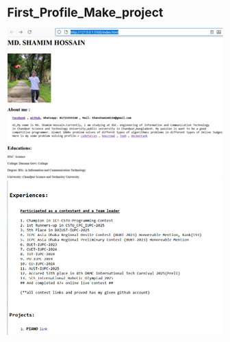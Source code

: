 # First_Profile_Make_project
![image](https://github.com/khanshamim8134/First_Profile_Make_project/blob/main/Screenshot%202025-10-13%20133207.png)
![image](https://github.com/khanshamim8134/First_Profile_Make_project/blob/main/Screenshot%202025-10-13%20133216.png)
